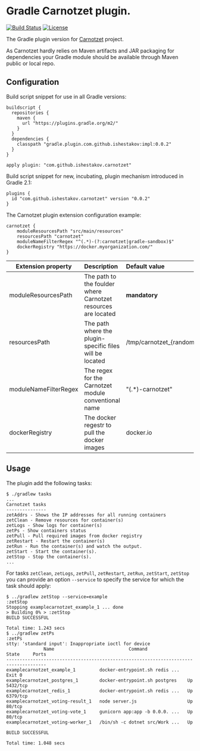 # Gradle Carnotzet plugin.
[![Build Status](https://travis-ci.org/ishestakov/gradle-carnotzet-plugin.svg?branch=master)](https://travis-ci.org/ishestakov/gradle-carnotzet-plugin) [![License](https://img.shields.io/badge/License-Apache%202.0-blue.svg)](https://opensource.org/licenses/Apache-2.0)

The Gradle plugin version for [Carnotzet](https://github.com/swissquote/carnotzet) project.
<aside class="warning">As Carnotzet hardly relies on Maven artifacts and JAR packaging for dependencies your Gradle module should be available through Maven public or local repo.
</aside>

## Configuration
Build script snippet for use in all Gradle versions:

```
buildscript {
  repositories {
    maven {
      url "https://plugins.gradle.org/m2/"
    }
  }
  dependencies {
    classpath "gradle.plugin.com.github.ishestakov:impl:0.0.2"
  }
}

apply plugin: "com.github.ishestakov.carnotzet"
```
Build script snippet for new, incubating, plugin mechanism introduced in Gradle 2.1:

```
plugins {
  id "com.github.ishestakov.carnotzet" version "0.0.2"
}
```
The Carnotzet plugin extension configuration example:
```$groovy
carnotzet {
    moduleResourcesPath "src/main/resources"
    resourcesPath "carnotzet"
    moduleNameFilterRegex "^(.*)-(?:carnotzet|gradle-sandbox)$"
    dockerRegistry "https://docker.myorganization.com/"
}
```
|Extension property|Description|Default value|
| ---------------- |:----------|:-------------|
| moduleResourcesPath | The path to the foulder where Carnotzet resources are located | **mandatory** |
|resourcesPath| The path where the plugin-specific files will be located | /tmp/carnotzet_{random_value} |
|moduleNameFilterRegex| The regex for the Carnotzet module conventional name | "(.*)-carnotzet"|
|dockerRegistry| The docker regestr to pull the docker images | docker.io |


## Usage
The plugin add the following tasks:
```
$ ./gradlew tasks
...
Carnotzet tasks
---------------
zetAddrs - Shows the IP addresses for all running containers
zetClean - Remove resources for container(s)
zetLogs - Show logs for container(s)
zetPs - Show containers status
zetPull - Pull required images from docker registry
zetRestart - Restart the container(s)
zetRun - Run the container(s) and watch the output.
zetStart - Start the container(s).
zetStop - Stop the container(s).
...
```

For tasks `zetClean`, `zetLogs`, `zetPull`, `zetRestart`, `zetRun`, `zetStart`, `zetStop` you can provide an option `--service` to specify the service for which the task should apply:
```
$ ../gradlew zetStop --service=example
:zetStop
Stopping examplecarnotzet_example_1 ... done
> Building 0% > :zetStop
BUILD SUCCESSFUL

Total time: 1.243 secs
$ ../gradlew zetPs                    
:zetPs
stty: 'standard input': Inappropriate ioctl for device
              Name                            Command               State     Ports   
-------------------------------------------------------------------------------------
examplecarnotzet_example_1         docker-entrypoint.sh redis ...   Exit 0            
examplecarnotzet_postgres_1        docker-entrypoint.sh postgres    Up       5432/tcp 
examplecarnotzet_redis_1           docker-entrypoint.sh redis ...   Up       6379/tcp 
examplecarnotzet_voting-result_1   node server.js                   Up       80/tcp   
examplecarnotzet_voting-vote_1     gunicorn app:app -b 0.0.0. ...   Up       80/tcp   
examplecarnotzet_voting-worker_1   /bin/sh -c dotnet src/Work ...   Up                

BUILD SUCCESSFUL

Total time: 1.048 secs

```


